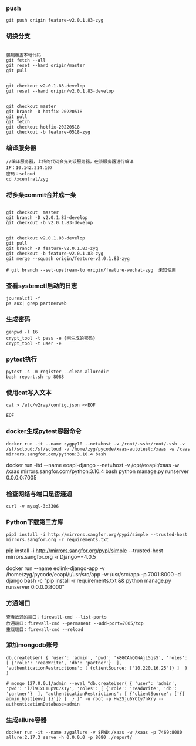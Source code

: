 

### push
```
git push origin feature-v2.0.1.83-zyg
```


### 切换分支
```

强制覆盖本地代码
git fetch --all
git reset --hard origin/master
git pull


git checkout v2.0.1.83-develop
git reset --hard origin/v2.0.1.83-develop


git checkout master
git branch -D hotfix-20220518
git pull
git fetch
git checkout hotfix-20220518
git checkout -b feature-0518-zyg

```


### 编译服务器
```
//编译服务器，上传的代码会先到该服务器，在该服务器进行编译
IP：10.142.214.107
密码：scloud
cd /xcentral/zyg
```

### 将多条commit合并成一条
``` shell

git checkout  master
git branch -D v2.0.1.83-develop
git checkout -b v2.0.1.83-develop


git checkout v2.0.1.83-develop
git pull
git branch -D feature-v2.0.1.83-zyg
git checkout -b feature-v2.0.1.83-zyg
git merge --squash origin/feature-v2.0.1.83-zyg

# git branch --set-upstream-to origin/feature-wechat-zyg  未知使用
```


### 查看systemctl启动的日志
```shell
journalctl -f
ps aux| grep partnerweb

```


### 生成密码
```
genpwd -l 16
crypt_tool -t pass -e {刚生成的密码}
crypt_tool -t user -e 
```


### pytest执行
```
pytest -s -m register --clean-alluredir
bash report.sh -p 8088
```

### 使用cat写入文本
```shell
cat > /etc/v2ray/config.json <<EOF

EOF
```

### docker生成pytest容器命令
```Shell
docker run -it --name zygpy10 --net=host -v /root/.ssh:/root/.ssh -v /sf/scloud:/sf/scloud -v /home/zyg/pycode/xaas-autotest:/xaas -w /xaas mirrors.sangfor.com/python:3.10.4 bash
```

docker run -itd --name eoapi-django --net=host -v /opt/eoapi:/xaas -w /xaas mirrors.sangfor.com/python:3.10.4 bash 
python manage.py runserver 0.0.0.0:7005

### 检查网络与端口是否连通
```
curl -v mysql-3:3306
```


### Python下载第三方库
```
pip3 install -i http://mirrors.sangfor.org/pypi/simple --trusted-host mirrors.sangfor.org -r requirements.txt
```

pip install -i http://mirrors.sangfor.org/pypi/simple --trusted-host mirrors.sangfor.org -r  Django==4.0.5

docker run --name eolink-django-app -v /home/zyg/pycode/eoapi/:/usr/src/app -w /usr/src/app -p 7001:8000 -d django bash -c "pip install -r requirements.txt && python manage.py runserver 0.0.0.0:8000"


### 方通端口
```
查看放通的端口：firewall-cmd --list-ports
放通端口：firewall-cmd --permanent --add-port=7005/tcp
重载端口：firewall-cmd --reload
```


### 添加mongodb账号
```shell
db.createUser( { 'user': 'admin', 'pwd': 'k8GCAhQONAjL5qsS', 'roles': [ {'role': 'readWrite', 'db': 'partner'}  ], 'authenticationRestrictions': [ {clientSource: ["10.220.16.25"]} ]  } )

# mongo 127.0.0.1/admin --eval "db.createUser( { 'user': 'admin', 'pwd': 'lZl9IxLTupVC7X1y', 'roles': [ {'role': 'readWrite', 'db': 'partner'}  ], 'authenticationRestrictions': [ {'clientSource': ['{{ admin_host[env] }}']} ]  } )" -u root -p HwZSju6YCty7nXry --authenticationDatabase=admin
```


### 生成allure容器
```
docker run -it --name zygallure -v $PWD:/xaas -w /xaas -p 7469:8080 allure:2.17.3 serve -h 0.0.0.0 -p 8080 ./report/
```